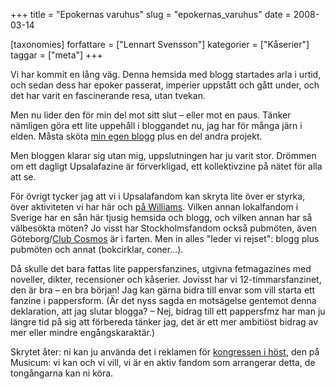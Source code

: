 +++
title = "Epokernas varuhus"
slug = "epokernas_varuhus"
date = 2008-03-14

[taxonomies]
forfattare = ["Lennart Svensson"]
kategorier = ["Kåserier"]
taggar = ["meta"]
+++

Vi har kommit en lång väg. Denna hemsida med blogg startades arla i urtid, och sedan dess har epoker passerat, imperier uppstått och gått under, och det har varit en fascinerande resa, utan tvekan.

Men nu lider den för min del mot sitt slut – eller mot en paus. Tänker nämligen göra ett lite uppehåll i bloggandet nu, jag har för många järn i elden. Måsta sköta [min egen blogg](http://lennart-svensson.blogspot.com) plus en del andra projekt.

Men bloggen klarar sig utan mig, uppslutningen har ju varit stor. Drömmen om ett dagligt Upsalafazine är förverkligad, ett kollektivzine på nätet för alla att se.

För övrigt tycker jag att vi i Upsalafandom kan skryta lite över er styrka, över aktiviteten vi har här och [på Williams](pubmoten). Vilken annan lokalfandom i Sverige har en sån här tjusig hemsida och blogg, och vilken annan har så välbesökta möten? Jo visst har Stockholmsfandom också pubmöten, även Göteborg/[Club Cosmos](http://clubcosmos.net) är i farten. Men in alles "leder vi rejset": blogg plus pubmöten och annat (bokcirklar, coner...).

Då skulle det bara fattas lite pappersfanzines, utgivna fetmagazines med noveller, dikter, recensioner och kåserier. Jovisst har vi 12-timmarsfanzinet, den är bra – en bra början! Jag kan gärna bidra till envar som vill starta ett fanzine i pappersform. (Är det nyss sagda en motsägelse gentemot denna deklaration, att jag slutar blogga? – Nej, bidrag till ett pappersfmz har man ju längre tid på sig att förbereda tänker jag, det är ett mer ambitiöst bidrag av mer eller mindre engångskaraktär.)

Skrytet åter: ni kan ju använda det i reklamen för [kongressen i höst](http://kontext2008.se), den på Musicum: vi kan och vi vill, vi är en aktiv fandom som arrangerar detta, de tongångarna kan ni köra.
